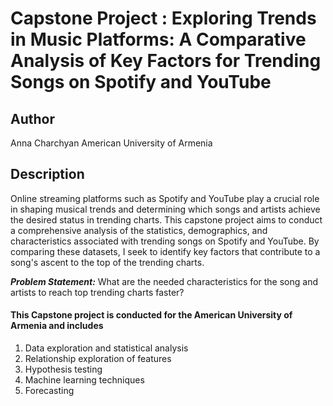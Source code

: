 # Capstone Project : Exploring Trends in Music Platforms: A Comparative Analysis of Key Factors for Trending Songs on Spotify and YouTube

## Author
Anna Charchyan
American University of Armenia

## Description
Online streaming platforms such as Spotify and YouTube play a crucial role in shaping musical trends and determining which songs and artists achieve the desired status in trending charts. This capstone project aims to conduct a comprehensive analysis of the statistics, demographics, and characteristics associated with trending songs on Spotify and YouTube. By comparing these datasets, I seek to identify key factors that contribute to a song's ascent to the top of the trending charts.

***Problem Statement:*** What are the needed characteristics for the song and artists to reach top trending charts faster?

#### This Capstone project is conducted for the American University of Armenia and includes 

1.  Data exploration and statistical analysis
2.  Relationship exploration of features
3.  Hypothesis testing
4.  Machine learning techniques
5.  Forecasting


